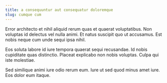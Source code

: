 ```yaml
---
title: a consequuntur aut consequatur doloremque
slug: cumque cum
---
```


Error architecto et nihil aliquid rerum quas et quaerat voluptatibus. Non voluptas id delectus vel nulla animi. Et natus suscipit quo ut accusamus. Est nobis neque cum unde sequi ipsa nihil.

Eos soluta labore id iure tempora quaerat sequi recusandae. Id nobis cupiditate quas distinctio. Placeat explicabo non nobis voluptas. Culpa qui iste molestiae.

Sed similique animi iure odio rerum eum. Iure ut sed quod minus amet iure. Eos dolor eum itaque.
